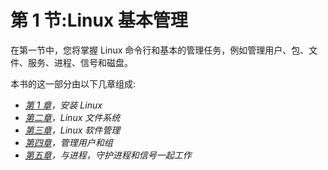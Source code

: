 # 第 1 节:Linux 基本管理

在第一节中，您将掌握 Linux 命令行和基本的管理任务，例如管理用户、包、文件、服务、进程、信号和磁盘。

本书的这一部分由以下几章组成:

*   [*第 1 章*](01.html#_idTextAnchor014)*，安装 Linux*
*   [*第二章*](02.html#_idTextAnchor036)*，Linux 文件系统*
*   [*第三章*](03.html#_idTextAnchor056)*，Linux 软件管理*
*   [*第四章*](04.html#_idTextAnchor073)*，管理用户和组*
*   [*第五章*](05.html#_idTextAnchor085)*，与进程，守护进程和信号一起工作*
